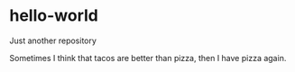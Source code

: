 # hello-world
Just another repository

Sometimes I think that tacos are better than pizza, then I have pizza again. 
